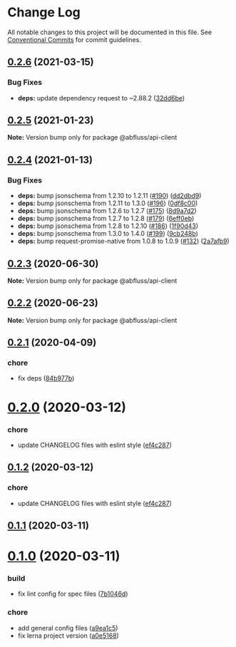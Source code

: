 # Change Log

All notable changes to this project will be documented in this file.
See [Conventional Commits](https://conventionalcommits.org) for commit guidelines.

## [0.2.6](https://github.com/abfluss/abfluss/compare/v0.2.5...v0.2.6) (2021-03-15)


### Bug Fixes

* **deps:** update dependency request to ~2.88.2 ([32dd6be](https://github.com/abfluss/abfluss/commit/32dd6be3fba0ae34a78deebdca8e13dea4ebc1c7))






## [0.2.5](https://github.com/abfluss/abfluss/compare/v0.2.4...v0.2.5) (2021-01-23)

**Note:** Version bump only for package @abfluss/api-client






## [0.2.4](https://github.com/abfluss/abfluss/compare/v0.2.3...v0.2.4) (2021-01-13)


### Bug Fixes

* **deps:** bump jsonschema from 1.2.10 to 1.2.11 ([#190](https://github.com/abfluss/abfluss/issues/190)) ([dd2dbd9](https://github.com/abfluss/abfluss/commit/dd2dbd9590d51a68b47072f52fb91fe123f64864))
* **deps:** bump jsonschema from 1.2.11 to 1.3.0 ([#196](https://github.com/abfluss/abfluss/issues/196)) ([0df8c00](https://github.com/abfluss/abfluss/commit/0df8c00bdc1ad8a86dd400deda2213ca3dc144cd))
* **deps:** bump jsonschema from 1.2.6 to 1.2.7 ([#175](https://github.com/abfluss/abfluss/issues/175)) ([8d9a7d2](https://github.com/abfluss/abfluss/commit/8d9a7d220a73726550ed6991cade964cb3efedf7))
* **deps:** bump jsonschema from 1.2.7 to 1.2.8 ([#179](https://github.com/abfluss/abfluss/issues/179)) ([6eff0eb](https://github.com/abfluss/abfluss/commit/6eff0eb5808c9ef2bfd9a894ea4b0a17a75e5d1a))
* **deps:** bump jsonschema from 1.2.8 to 1.2.10 ([#186](https://github.com/abfluss/abfluss/issues/186)) ([1f90d43](https://github.com/abfluss/abfluss/commit/1f90d4378c623619a3b819133ba10ab750f8c433))
* **deps:** bump jsonschema from 1.3.0 to 1.4.0 ([#199](https://github.com/abfluss/abfluss/issues/199)) ([9cb248b](https://github.com/abfluss/abfluss/commit/9cb248b8ba6373080cac5ec1488d746de16bc7f4))
* **deps:** bump request-promise-native from 1.0.8 to 1.0.9 ([#132](https://github.com/abfluss/abfluss/issues/132)) ([2a7afb9](https://github.com/abfluss/abfluss/commit/2a7afb91c7a068d06c68079536e0b6bb3e0578c4))






## [0.2.3](https://github.com/abfluss/abfluss/compare/v0.2.2...v0.2.3) (2020-06-30)

**Note:** Version bump only for package @abfluss/api-client






## [0.2.2](https://github.com/abfluss/abfluss/compare/v0.2.1...v0.2.2) (2020-06-23)

**Note:** Version bump only for package @abfluss/api-client






## [0.2.1](https://github.com/abfluss/abfluss/compare/v0.2.0...v0.2.1) (2020-04-09)


### chore

* fix deps ([84b977b](https://github.com/abfluss/abfluss/commit/84b977bbe10ffed455b26d50823489ec55a6f3ad))






# [0.2.0](https://github.com/abfluss/abfluss/compare/v0.1.1...v0.2.0) (2020-03-12)


### chore

* update CHANGELOG files with eslint style ([ef4c287](https://github.com/abfluss/abfluss/commit/ef4c287da86f004386015bdf8951988680e4368b))





## [0.1.2](https://github.com/abfluss/abfluss/compare/v0.1.1...v0.1.2) (2020-03-12)


### chore

* update CHANGELOG files with eslint style ([ef4c287](https://github.com/abfluss/abfluss/commit/ef4c287da86f004386015bdf8951988680e4368b))





## [0.1.1](https://github.com/abfluss/abfluss/compare/v0.1.0...v0.1.1) (2020-03-11)




# [0.1.0](https://github.com/abfluss/abfluss/compare/a9ea1c565722a6dda00056419e7a07d1574d3870...v0.1.0) (2020-03-11)


### build

* fix lint config for spec files ([7b1046d](https://github.com/abfluss/abfluss/commit/7b1046de0dfe0a2d110b8a3c6c579777b523147f))

### chore

* add general config files ([a9ea1c5](https://github.com/abfluss/abfluss/commit/a9ea1c565722a6dda00056419e7a07d1574d3870))
* fix lerna project version ([a0e5168](https://github.com/abfluss/abfluss/commit/a0e51685c933604d2b8003576b794bf5a833bd0e))
